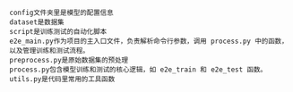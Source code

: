     config文件夹里是模型的配置信息
    dataset是数据集
    script是训练测试的自动化脚本
    e2e_main.py作为项目的主入口文件，负责解析命令行参数，调用 process.py 中的函数，以及管理训练和测试流程。
    preprocess.py是原始数据集的预处理
    process.py包含模型训练和测试的核心逻辑，如 e2e_train 和 e2e_test 函数。
    utils.py是代码里常用的工具函数
